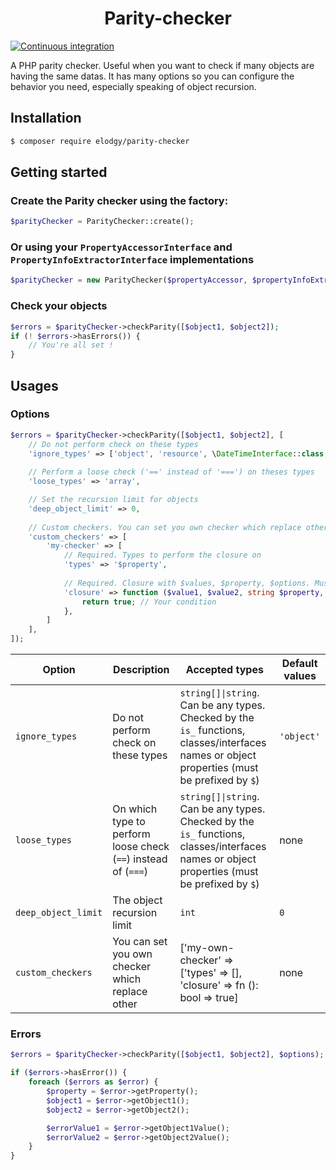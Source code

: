 <h1 align="center">Parity-checker</h1>

[![Continuous integration](https://github.com/benjaminmal/parity-checker/actions/workflows/ci.yaml/badge.svg)](https://github.com/benjaminmal/parity-checker/actions/workflows/ci.yaml)

A PHP parity checker. Useful when you want to check if many objects are having the same datas. It has many options so you can configure the behavior you need, especially speaking of object recursion.

Installation
------------
```bash
$ composer require elodgy/parity-checker
```

Getting started
---------------

### Create the Parity checker using the factory:
```php
$parityChecker = ParityChecker::create();
```

### Or using your `PropertyAccessorInterface` and `PropertyInfoExtractorInterface` implementations
```php
$parityChecker = new ParityChecker($propertyAccessor, $propertyInfoExtractor);
```

### Check your objects
```php
$errors = $parityChecker->checkParity([$object1, $object2]);
if (! $errors->hasErrors()) {
    // You're all set !
}
```

Usages
-----
### Options
```php
$errors = $parityChecker->checkParity([$object1, $object2], [
    // Do not perform check on these types
    'ignore_types' => ['object', 'resource', \DateTimeInterface::class, '$objectProperty1'],
    
    // Perform a loose check ('==' instead of '===') on theses types
    'loose_types' => 'array',

    // Set the recursion limit for objects
    'deep_object_limit' => 0,
    
    // Custom checkers. You can set you own checker which replace other.
    'custom_checkers' => [
        'my-checker' => [
            // Required. Types to perform the closure on
            'types' => '$property',
            
            // Required. Closure with $values, $property, $options. Must return bool.
            'closure' => function ($value1, $value2, string $property, array $options): bool {
                return true; // Your condition
            },
        ]
    ],
]);
```
| Option              | Description                                                    | Accepted types                                                                                                                               | Default values  |
|---------------------|----------------------------------------------------------------|----------------------------------------------------------------------------------------------------------------------------------------------|-----------------|
| `ignore_types`       | Do not perform check on these types                            | `string[]\|string`. Can be any types. Checked by the `is_` functions, classes/interfaces names or object properties (must be prefixed by `$`) |`'object'`       |
| `loose_types`    | On which type to perform loose check (`==`) instead of (`===`) | `string[]\|string`. Can be any types. Checked by the `is_` functions, classes/interfaces names or object properties (must be prefixed by `$`) | none            |
| `deep_object_limit` | The object recursion limit                                     | `int`                                                                                                                                        | `0`             |
| `custom_checkers`   | You can set you own checker which replace other                | ['my-own-checker' => ['types' => [], 'closure' => fn (): bool => true]                                                         | none            |

### Errors
```php
$errors = $parityChecker->checkParity([$object1, $object2], $options);

if ($errors->hasError()) {
    foreach ($errors as $error) {
        $property = $error->getProperty();
        $object1 = $error->getObject1();
        $object2 = $error->getObject2();

        $errorValue1 = $error->getObject1Value();
        $errorValue2 = $error->getObject2Value();
    }
}
```
